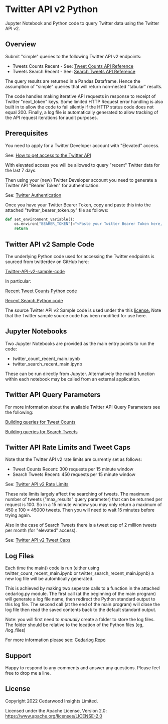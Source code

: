 # Twitter API v2 Python
Jupyter Notebook and Python code to query Twitter data using the Twitter API v2.

## Overview
Submit "simple" queries to the following Twitter API v2 endpoints:
- Tweets Counts Recent - See: [Tweet Counts API Reference](https://developer.twitter.com/en/docs/twitter-api/tweets/counts/api-reference/get-tweets-counts-recent)
- Tweets Search Recent - See: [Search Tweets API Reference](https://developer.twitter.com/en/docs/twitter-api/tweets/search/api-reference/get-tweets-search-recent)

The query results are returned in a Pandas Dataframe. Hence the assumption of "simple" queries that will return non-nested "tabular" results.

The code handles making iterative API requests in response to receipt of Twitter "next_token" keys. Some limited HTTP Request error handling is also built in to allow the code to fail silently if the HTTP status code does not equal 200. Finally, a log file is automatically generated to allow tracking of the API request iterations for audit purposes.

## Prerequisites
You need to apply for a Twitter Developer account with "Elevated" access.

See: [How to get access to the Twitter API](https://developer.twitter.com/en/docs/twitter-api/getting-started/getting-access-to-the-twitter-api)

With elevated access you will be allowed to query "recent" Twitter data for
the last 7 days.

Then using your (new) Twitter Developer account you need to generate a Twitter API "Bearer Token" for authentication.

See: [Twitter Authentication](https://developer.twitter.com/en/docs/authentication/oauth-2-0/bearer-tokens)

Once you have your Twitter Bearer Token, copy and paste this into the attached "twitter_bearer_token.py" file as follows:

```py
def set_environment_variable():
    os.environ["BEARER_TOKEN"]="<Paste your Twitter Bearer Token here, inside the quotation marks.>"
    return
```

## Twitter API v2 Sample Code
The underlying Python code used for accessing the Twitter endpoints is sourced
from twitterdev on GitHub here:

[Twitter-API-v2-sample-code](https://github.com/twitterdev/Twitter-API-v2-sample-code)

In particular:

[Recent Tweet Counts Python code](https://github.com/twitterdev/Twitter-API-v2-sample-code/blob/main/Recent-Tweet-Counts/recent_tweet_counts.py)

[Recent Search Python code](https://github.com/twitterdev/Twitter-API-v2-sample-code/blob/main/Recent-Search/recent_search.py)

The source Twitter API v2 Sample code is used under the this [license.](https://github.com/twitterdev/Twitter-API-v2-sample-code#license) Note that the Twitter sample source code has been modified for use here.

## Jupyter Notebooks
Two Jupyter Notebooks are provided as the main entry points to run the code:
- twitter_count_recent_main.ipynb
- twitter_search_recent_main.ipynb

These can be run directly from Jupyter. Alternatively the main() function
within each notebook may be called from an external application.

## Twitter API Query Parameters
For more information about the available Twitter API Query Parameters see the following:

[Building queries for Tweet Counts](https://developer.twitter.com/en/docs/twitter-api/tweets/counts/integrate/build-a-query)

[Building queries for Search Tweets](https://developer.twitter.com/en/docs/twitter-api/tweets/search/integrate/build-a-query)

## Twitter API Rate Limits and Tweet Caps
Note that the Twitter API v2 rate limits are currently set as follows:
- Tweet Counts Recent: 300 requests per 15 minute window
- Search Tweets Recent: 450 requests per 15 minute window

See: [Twitter API v2 Rate Limits](https://developer.twitter.com/en/docs/twitter-api/rate-limits)

These rate limits largely affect the searching of tweets. The maximum number of tweets ("max_results" query parameter) that can be returned per request is 100. So in a 15 minute window you may only return a maximum of 450 x 100 = 45000 tweets. Then you will need to wait 15 minutes before trying again.

Also in the case of Search Tweets there is a tweet cap of 2 million tweets per month (for "elevated" access).

See: [Twitter API v2 Tweet Caps](https://developer.twitter.com/en/docs/twitter-api/tweet-caps)


## Log Files
Each time the main() code is run (either using twitter_count_recent_main.ipynb or twitter_search_recent_main.ipynb) a new log file will be automtically generated.

This is achieved by making two seperate calls to a function in the attached cedarlog.py module. The first call (at the beginning of the main program) will generate a log file name, then redirect the Python standard output to this log file. The second call (at the end of the main program) will close the log file then read the saved contents back to the default standard output.

Note: you will first need to *manually* create a folder to store the log files. The folder should be relative to the location of the Python files (eg, /log_files)

For more information please see: [Cedarlog Repo](https://github.com/CedarwoodInsights/cedarlog)

## Support
Happy to respond to any comments and answer any questions. Please feel free to drop me a line.

## License
Copyright 2022 Cedarwood Insights Limited.

Licensed under the Apache License, Version 2.0: https://www.apache.org/licenses/LICENSE-2.0
